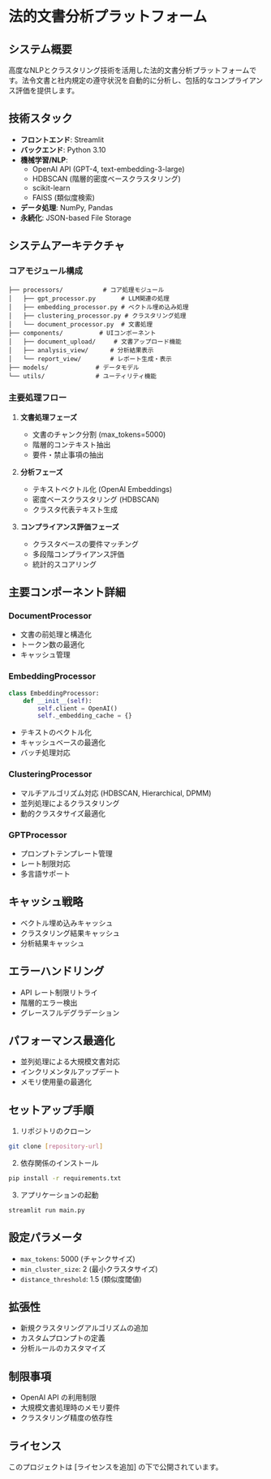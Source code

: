 
# 法的文書分析プラットフォーム

## システム概要
高度なNLPとクラスタリング技術を活用した法的文書分析プラットフォームです。法令文書と社内規定の遵守状況を自動的に分析し、包括的なコンプライアンス評価を提供します。

## 技術スタック
- **フロントエンド**: Streamlit
- **バックエンド**: Python 3.10
- **機械学習/NLP**:
  - OpenAI API (GPT-4, text-embedding-3-large)
  - HDBSCAN (階層的密度ベースクラスタリング)
  - scikit-learn
  - FAISS (類似度検索)
- **データ処理**: NumPy, Pandas
- **永続化**: JSON-based File Storage

## システムアーキテクチャ

### コアモジュール構成
```
├── processors/           # コア処理モジュール
│   ├── gpt_processor.py       # LLM関連の処理
│   ├── embedding_processor.py # ベクトル埋め込み処理
│   ├── clustering_processor.py # クラスタリング処理
│   └── document_processor.py  # 文書処理
├── components/          # UIコンポーネント
│   ├── document_upload/     # 文書アップロード機能
│   ├── analysis_view/      # 分析結果表示
│   └── report_view/        # レポート生成・表示
├── models/             # データモデル
└── utils/              # ユーティリティ機能
```

### 主要処理フロー
1. **文書処理フェーズ**
   - 文書のチャンク分割 (max_tokens=5000)
   - 階層的コンテキスト抽出
   - 要件・禁止事項の抽出

2. **分析フェーズ**
   - テキストベクトル化 (OpenAI Embeddings)
   - 密度ベースクラスタリング (HDBSCAN)
   - クラスタ代表テキスト生成

3. **コンプライアンス評価フェーズ**
   - クラスタベースの要件マッチング
   - 多段階コンプライアンス評価
   - 統計的スコアリング

## 主要コンポーネント詳細

### DocumentProcessor
- 文書の前処理と構造化
- トークン数の最適化
- キャッシュ管理

### EmbeddingProcessor
```python
class EmbeddingProcessor:
    def __init__(self):
        self.client = OpenAI()
        self._embedding_cache = {}
```
- テキストのベクトル化
- キャッシュベースの最適化
- バッチ処理対応

### ClusteringProcessor
- マルチアルゴリズム対応 (HDBSCAN, Hierarchical, DPMM)
- 並列処理によるクラスタリング
- 動的クラスタサイズ最適化

### GPTProcessor
- プロンプトテンプレート管理
- レート制限対応
- 多言語サポート

## キャッシュ戦略
- ベクトル埋め込みキャッシュ
- クラスタリング結果キャッシュ
- 分析結果キャッシュ

## エラーハンドリング
- API レート制限リトライ
- 階層的エラー検出
- グレースフルデグラデーション

## パフォーマンス最適化
- 並列処理による大規模文書対応
- インクリメンタルアップデート
- メモリ使用量の最適化

## セットアップ手順
1. リポジトリのクローン
```bash
git clone [repository-url]
```

2. 依存関係のインストール
```bash
pip install -r requirements.txt
```

3. アプリケーションの起動
```bash
streamlit run main.py
```

## 設定パラメータ
- `max_tokens`: 5000 (チャンクサイズ)
- `min_cluster_size`: 2 (最小クラスタサイズ)
- `distance_threshold`: 1.5 (類似度閾値)

## 拡張性
- 新規クラスタリングアルゴリズムの追加
- カスタムプロンプトの定義
- 分析ルールのカスタマイズ

## 制限事項
- OpenAI API の利用制限
- 大規模文書処理時のメモリ要件
- クラスタリング精度の依存性

## ライセンス
このプロジェクトは [ライセンスを追加] の下で公開されています。
